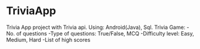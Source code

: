 # TriviaApp
Trivia App project with Trivia api. Using: Android(Java), Sql.
Trivia Game:
-No. of questions
-Type of questions: True/False, MCQ
-Difficulty level: Easy, Medium, Hard
-List of high scores
